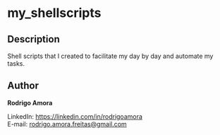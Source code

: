 # my_shellscripts
Description
-----------
Shell scripts that I created to facilitate my day by day and automate my tasks.

Author
------
<b>Rodrigo Amora</b>

LinkedIn: https://linkedin.com/in/rodrigoamora <br>
E-mail: rodrigo.amora.freitas@gmail.com
